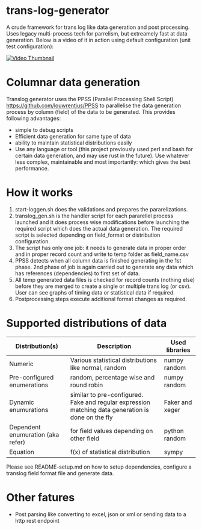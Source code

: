 # trans-log-generator
A crude framework for trans log like data generation and post processing. Uses legacy multi-process tech for parrelism, but extreamely fast at data generation. Below is a video of it in action using default configuration (unit test configuration):

[![Video Thumbnail](http://img.youtube.com/vi/kSEFrWRcbnw/0.jpg)](https://www.youtube.com/watch?v=kSEFrWRcbnw)

# Columnar data generation
Translog generator uses the PPSS (Parallel Processing Shell Script) https://github.com/louwrentius/PPSS to parallelise the data generation process by column (field) of the data to be generated. This provides following advantages:
- simple to debug scripts
- Efficient data generation for same type of data
- ability to maintain statistical distributions easily
- Use any language or tool (this project previously used perl and bash for certain data generation, and may use rust in the future). Use whatever less complex, maintainable and most importantly: which gives the best performance.

# How it works
1. start-loggen.sh does the validations and prepares the pararelizations. 
2. translog_gen.sh is the handler script for each pararellel process launched and it does process wise modifications before launching the required script which does the actual data generation. The required script is selected depending on field_format or distribution configuration.
3. The script has only one job: it needs to generate data in proper order and in proper record count and write to temp folder as field_name.csv
4. PPSS detects when all column data is finished generating in the 1st phase. 2nd phase of job is again carried out to generate any data which has references (dependencies) to first set of data.
5. All temp generated data files is checked for record counts (nothing else) before they are merged to create a single or multiple trans log (or csv). User can see graphs of timing data or statistical data if required.
6. Postprocessing steps execute additional format changes as required.

# Supported distributions of data

| Distribution(s) | Description | Used libraries |
|---|---|---|
| Numeric | Various statistical distributions like normal, random | numpy random |
| Pre-configured enumerations | random, percentage wise and round robin | numpy random |
| Dynamic enumurations | similar to pre-configured. Fake and regular expression matching data generation is done on the fly | Faker and xeger |
| Dependent enumuration (aka refer) | for field values depending on other field | python random |
| Equation|f(x) of statistical distribution|sympy|

Please see README-setup.md on how to setup dependencies, configure a translog field format file and generate data.

# Other fatures
- Post parsing like converting to excel, json or xml or sending data to a http rest endpoint
